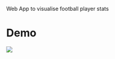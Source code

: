 Web App to visualise football player stats 

# Demo 
![](https://github.com/LotaIbe/player-stats/blob/master/demo.gif)
